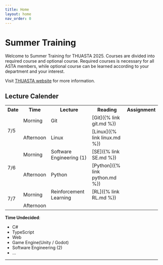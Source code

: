 ```yaml
---
title: Home
layout: home
nav_order: 0
---
```


# Summer Training

Welcome to Summer Training for THUASTA 2025. Courses are divided into required course and optional course. Required courses is necessary for all ASTA members, while optional course can be learned according to your department and your interest.

Visit [THUASTA website] for more information.

## Lecture Calender

<table>
    <tr>
        <th>Date</th>
        <th>Time</th>
        <th>Lecture</th>
        <th>Reading</th>
        <th>Assignment</th>
    </tr>
    <tr>
        <td rowspan="2">7/5</td>
        <td> Morning </td>
        <td> Git </td>
        <td> [Git]({% link git.md %}) </td>
    </tr>
    <tr>
        <td>Afternoon</td>
        <td> Linux </td>
        <td> [Linux]({% link linux.md %}) </td>
    </tr>
    <tr>
        <td rowspan="2">7/6</td>
        <td> Morning </td>
        <td> Software Engineering (1) </td>
        <td> [SE]({% link SE.md %}) </td>
    </tr>
    <tr>
        <td>Afternoon</td>
        <td> Python </td>
        <td> [Python]({% link python.md %}) </td>
    </tr>
    <tr>
        <td rowspan="2">7/7</td>
        <td> Morning </td>
        <td> Reinforcement Learning </td>
        <td> [RL]({% link RL.md %}) </td>
    </tr>
    <tr>
        <td>Afternoon</td>
    </tr>

</table>

**Time Undecided**:
- C#
- TypeScript
- Web
- Game Engine(Unity / Godot)
- Software Engineering (2)
- ...

----

[THUASTA website]: https://thuasta.org/

